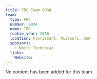 ```yaml
---
title: FRC Team 6034
team:
  type: FRC
  number: 6034
  name: TBD
  rookie_year: 2016
  location: Florissant, Missouri, USA
  sponsors:
    - North Technical
  links:
    Website: 
---
```

No content has been added for this team